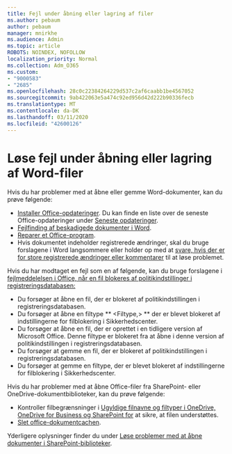 ```yaml
---
title: Fejl under åbning eller lagring af filer
ms.author: pebaum
author: pebaum
manager: mnirkhe
ms.audience: Admin
ms.topic: article
ROBOTS: NOINDEX, NOFOLLOW
localization_priority: Normal
ms.collection: Adm_O365
ms.custom:
- "9000583"
- "2685"
ms.openlocfilehash: 28c0c22384264229d537c2af6caabb1be4567052
ms.sourcegitcommit: 9ab422063e5a474c92ed956d42d222b90336fecb
ms.translationtype: MT
ms.contentlocale: da-DK
ms.lasthandoff: 03/11/2020
ms.locfileid: "42600126"
---
```

# <a name="resolve-errors-opening-or-saving-word-files"></a>Løse fejl under åbning eller lagring af Word-filer

Hvis du har problemer med at åbne eller gemme Word-dokumenter, kan du prøve følgende:

- [Installer Office-opdateringer](https://support.office.com/article/2ab296f3-7f03-43a2-8e50-46de917611c5). Du kan finde en liste over de seneste Office-opdateringer under [Seneste opdateringer](https://docs.microsoft.com/officeupdates/office-updates-msi).
- [Fejlfinding af beskadigede dokumenter i Word](https://docs.microsoft.com/office/troubleshoot/word/damaged-documents-in-word).
- [Reparer et Office-program](https://support.office.com/Article/Repair-an-Office-application-7821d4b6-7c1d-4205-aa0e-a6b40c5bb88b).
- Hvis dokumentet indeholder registrerede ændringer, skal du bruge forslagene i Word langsommere eller holder op med at [svare, hvis der er for store registrerede ændringer eller kommentarer](https://docs.microsoft.com/office/troubleshoot/word/word-stops-responding) til at løse problemet.

Hvis du har modtaget en fejl som en af følgende, kan du bruge forslagene i [fejlmeddelelsen i Office, når en fil blokeres af politikindstillinger i registreringsdatabasen:](https://docs.microsoft.com/office/troubleshoot/settings/file-blocked-in-office)

- Du forsøger at åbne en fil, der er blokeret af politikindstillingen i registreringsdatabasen.
- Du forsøger at åbne en filtype ** \<Filtype,\> ** der er blevet blokeret af indstillingerne for filblokering i Sikkerhedscenter.
- Du forsøger at åbne en fil, der er oprettet i en tidligere version af Microsoft Office. Denne filtype er blokeret fra at åbne i denne version af politikindstillingen i registreringsdatabasen.
- Du forsøger at gemme en fil, der er blokeret af politikindstillingen i registreringsdatabasen.
- Du forsøger at gemme en filtype, der er blevet blokeret af indstillingerne for filblokering i Sikkerhedscenter.

Hvis du har problemer med at åbne Office-filer fra SharePoint- eller OneDrive-dokumentbiblioteker, kan du prøve følgende:

- Kontroller filbegrænsninger i [Ugyldige filnavne og filtyper i OneDrive, OneDrive for Business og SharePoint for](https://support.office.com/article/64883a5d-228e-48f5-b3d2-eb39e07630fa) at sikre, at filen understøttes. 
- [Slet office-dokumentcachen](https://support.office.com/article/b1d3765e-d71b-4bb8-99ca-acd22c42995d
). 

Yderligere oplysninger finder du under [Løse problemer med at åbne dokumenter i SharePoint-biblioteker](https://support.office.com/article/31329fa1-4ad0-47fc-95d8-bb0c5b12a536).
